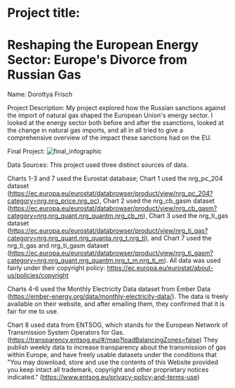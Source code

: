 # Project title: 
# Reshaping the European Energy Sector: Europe's Divorce from Russian Gas

Name: Dorottya Frisch

Project Description:
My project explored how the Russian sanctions against the import of natural gas shaped the European Union's energy sector.
I looked at the energy sector both before and after the ssanctions, looked at the change in natural gas imports, and all in all
tried to give a comprehensive overview of the impact these sanctions had on the EU.

Final Project:
![final_infographic](https://github.com/user-attachments/assets/45b63361-3744-4fa6-a634-68cbbaf9d676)

Data Sources:
This project used three distinct sources of data. 

Charts 1-3 and 7 used the Eurostat database;
Chart 1 used the nrg_pc_204 dataset (https://ec.europa.eu/eurostat/databrowser/product/view/nrg_pc_204?category=nrg.nrg_price.nrg_pc),
Chart 2 used the nrg_cb_gasm dataset (https://ec.europa.eu/eurostat/databrowser/product/view/nrg_cb_gasm?category=nrg.nrg_quant.nrg_quantm.nrg_cb_m),
Chart 3 used the nrg_ti_gas dataset (https://ec.europa.eu/eurostat/databrowser/product/view/nrg_ti_gas?category=nrg.nrg_quant.nrg_quanta.nrg_t.nrg_ti),
and Chart 7 used the nrg_ti_gas and nrg_ti_gasm dataset (https://ec.europa.eu/eurostat/databrowser/product/view/nrg_ti_gasm?category=nrg.nrg_quant.nrg_quantm.nrg_t_m.nrg_ti_m).
All data was used fairly under their copyright policy:
https://ec.europa.eu/eurostat/about-us/policies/copyright

Charts 4-6 used the Monthly Electricity Data dataset from Ember Data (https://ember-energy.org/data/monthly-electricity-data/).
The data is freely available on their website, and after emailing them, they confirmed that it is fair for me to use.

Chart 8 used data from ENTSOG, which stands for the European Network of Transmission System Operators for Gas.
(https://transparency.entsog.eu/#/map?loadBalancingZones=false)
They publish weekly data to increase transparency about the transmission of gas within Europe, and have freely usable datasets
under the conditions that "You may download, store and use the contents of this Website provided you keep intact all trademark, copyright and other proprietary notices indicated."
(https://www.entsog.eu/privacy-policy-and-terms-use)

